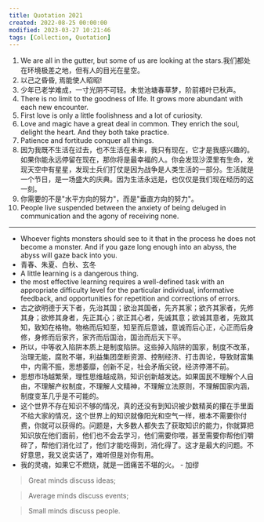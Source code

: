 ```yaml
---
title: Quotation 2021
created: 2022-08-25 00:00:00
modified: 2023-03-27 10:21:46
tags: [Collection, Quotation]
---
```


1. We are all in the gutter, but some of us are looking at the stars.我们都处在环境极差之地，但有人的目光在星空。
2. 以己之昏昏, 焉能使人昭昭!
3. 少年已老学难成，一寸光阴不可轻。未觉池塘春草梦，阶前梧叶已秋声。
4. There is no limit to the goodness of life. It grows more abundant with each new encounter.
5. First love is only a little foolishness and a lot of curiosity.
6. Love and magic have a great deal in common. They enrich the soul, delight the heart. And they both take practice.
7. Patience and fortitude conquer all things.
8. 因为我既不生活在过去，也不生活在未来，我只有现在，它才是我感兴趣的。如果你能永远停留在现在，那你将是最幸福的人。你会发现沙漠里有生命，发现天空中有星星，发现士兵们打仗是因为战争是人类生活的一部分。生活就是一个节日，是一场盛大的庆典。因为生活永远是，也仅仅是我们现在经历的这一刻。
9. 你需要的不是"水平方向的努力"，而是"垂直方向的努力"。
10. People live suspended between the anxiety of being deluged in communication and the agony of receiving none.

---

- Whoever fights monsters should see to it that in the process he does not become a monster. And if you gaze long enough into an abyss, the abyss will gaze back into you.
- 青春、朱夏、白秋、玄冬
- A little learning is a dangerous thing.
- the most effective learning requires a well-defined task with an appropriate difficulty level for the particular individual, informative feedback, and opportunities for repetition and corrections of errors.
- 古之欲明德于天下者，先治其国；欲治其国者，先齐其家；欲齐其家者，先修其身；欲修其身者，先正其心；欲正其心者，先诚其意；欲诚其意者，先致其知，致知在格物。物格而后知至，知至而后意诚，意诚而后心正，心正而后身修，身修而后家齐，家齐而后国治，国治而后天下平。
- 所以，中等收入陷阱本质上是制度陷阱。这些掉入陷阱的国家，制度不改革，治理无能，腐败不堪，利益集团垄断资源、控制经济、打击舆论，导致财富集中，内需不振，思想萎靡，创新不足，社会矛盾尖锐，经济停滞不前。
- 思想市场越繁荣，理性思维越成熟，知识创新越发达。如果国民不理解个人自由，不理解产权制度，不理解人文精神，不理解立法原则，不理解国家内涵，制度变革几乎是不可能的。
- 这个世界不存在知识不够的情况，真的还没有到知识被少数精英的攥在手里面不给大家的情况，这个世界上的知识就像阳光和空气一样，根本不需要你付费，你就可以获得的。问题是，大多数人都失去了获取知识的能力，你就算把知识放在他们面前，他们也不会去学习，他们需要你喂，甚至需要你帮他们嚼碎了，帮他们消化过了，他们才能吃得到，消化得了。这才是最大的问题。不好意思，我又说实话了，难听但是对你有用。
- 我的灵魂，如果它不燃烧，就是一团痛苦不堪的火。 \- 加缪

> Great minds discuss ideas;

> Average minds discuss events;

> Small minds discuss people.
